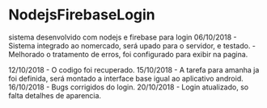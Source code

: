 # NodejsFirebaseLogin
sistema desenvolvido com nodejs e firebase para login
06/10/2018 - Sistema integrado ao nomercado, será upado para o servidor, e testado.
		   - Melhorado o tratamento de erros, foi configurado para exibir na pagina.

12/10/2018 - O codigo foi recuperado.
15/10/2018 - A tarefa para amanha ja foi definida, será montado a interface base igual ao aplicativo android.
16/10/2018 - Bugs corrigidos do login.
20/10/2018 - Login atualizado, so falta detalhes de aparencia.